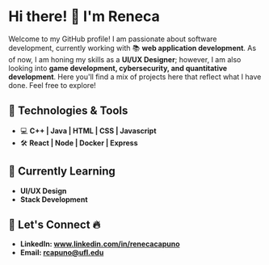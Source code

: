 # Hi there! 👋 I'm Reneca

Welcome to my GitHub profile!  I am passionate about software development, currently working with 📚 **web application development**. As of now, I am honing my skills as a **UI/UX Designer**; however, I am also looking into **game development, cybersecurity, and quantitative development**. Here you'll find a mix of projects here that reflect what I have done. Feel free to explore!

## 🔧 Technologies & Tools

- 💻 **C++ | Java | HTML | CSS | Javascript** 
- 🛠️ **React | Node | Docker | Express** 

## 🌱 Currently Learning
- **UI/UX Design**
- **Stack Development**

## 🤝 Let's Connect 🔥

- **LinkedIn: www.linkedin.com/in/renecacapuno**
- **Email: rcapuno@ufl.edu**
  

